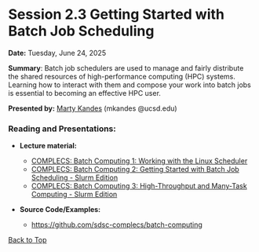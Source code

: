 # Session 2.3 Getting Started with Batch Job Scheduling

**Date:** Tuesday, June 24, 2025

**Summary**: Batch job schedulers are used to manage and fairly distribute the shared resources of high-performance computing (HPC) systems. Learning how to interact with them and compose your work into batch jobs is essential to becoming an effective HPC user.

**Presented by:** [Marty Kandes](https://www.linkedin.com/in/marty-kandes-b53a34144) (mkandes @ucsd.edu)

### Reading and Presentations:

* **Lecture material:**
   * [COMPLECS: Batch Computing 1: Working with the Linux Scheduler](https://education.sdsc.edu/training/interactive/?id=202502-Batch-Computing-Part-1)
   * [COMPLECS: Batch Computing 2: Getting Started with Batch Job Scheduling - Slurm Edition](https://education.sdsc.edu/training/interactive/?id=202403-Batch-Computing-Part-1)
   * [COMPLECS: Batch Computing 3: High-Throughput and Many-Task Computing - Slurm Edition](https://education.sdsc.edu/training/interactive/?id=202410-High-Throughput%20and%20Many-Task%20Computing-%20Slurm%20Edition)
    
* **Source Code/Examples:**
   * https://github.com/sdsc-complecs/batch-computing

[Back to Top](#top)
